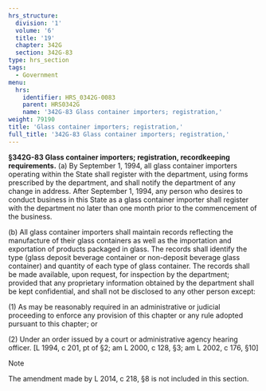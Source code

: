 ```yaml
---
hrs_structure:
  division: '1'
  volume: '6'
  title: '19'
  chapter: 342G
  section: 342G-83
type: hrs_section
tags:
  - Government
menu:
  hrs:
    identifier: HRS_0342G-0083
    parent: HRS0342G
    name: '342G-83 Glass container importers; registration,'
weight: 79190
title: 'Glass container importers; registration,'
full_title: '342G-83 Glass container importers; registration,'
---
```

**§342G-83 Glass container importers; registration, recordkeeping requirements.** (a) By September 1, 1994, all glass container importers operating within the State shall register with the department, using forms prescribed by the department, and shall notify the department of any change in address. After September 1, 1994, any person who desires to conduct business in this State as a glass container importer shall register with the department no later than one month prior to the commencement of the business.

(b) All glass container importers shall maintain records reflecting the manufacture of their glass containers as well as the importation and exportation of products packaged in glass. The records shall identify the type (glass deposit beverage container or non-deposit beverage glass container) and quantity of each type of glass container. The records shall be made available, upon request, for inspection by the department; provided that any proprietary information obtained by the department shall be kept confidential, and shall not be disclosed to any other person except:

(1) As may be reasonably required in an administrative or judicial proceeding to enforce any provision of this chapter or any rule adopted pursuant to this chapter; or

(2) Under an order issued by a court or administrative agency hearing officer. [L 1994, c 201, pt of §2; am L 2000, c 128, §3; am L 2002, c 176, §10]

Note

The amendment made by L 2014, c 218, §8 is not included in this section.